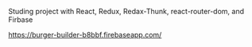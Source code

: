  Studing project with React, Redux, Redax-Thunk, react-router-dom, and Firbase
 
 https://burger-builder-b8bbf.firebaseapp.com/
